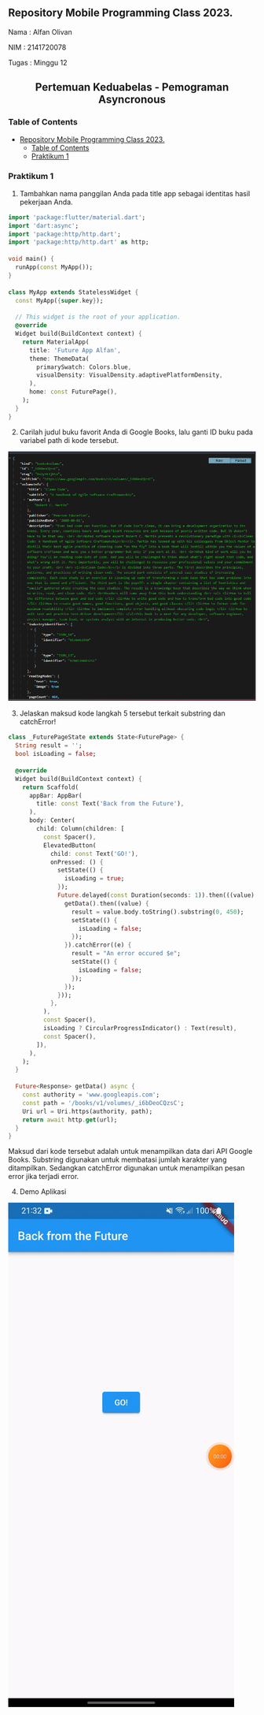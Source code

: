 ## Repository Mobile Programming Class 2023.

Nama : Alfan Olivan

NIM : 2141720078

Tugas : Minggu 12

<div align="center">
  <h2>
  Pertemuan Keduabelas - Pemograman Asyncronous
  </h2>
</div>

### Table of Contents

- [Repository Mobile Programming Class 2023.](#repository-mobile-programming-class-2023)
  - [Table of Contents](#table-of-contents)
  - [Praktikum 1](#praktikum-1)

### Praktikum 1

1. Tambahkan nama panggilan Anda pada title app sebagai identitas hasil pekerjaan Anda.

```dart
import 'package:flutter/material.dart';
import 'dart:async';
import 'package:http/http.dart';
import 'package:http/http.dart' as http;

void main() {
  runApp(const MyApp());
}

class MyApp extends StatelessWidget {
  const MyApp({super.key});

  // This widget is the root of your application.
  @override
  Widget build(BuildContext context) {
    return MaterialApp(
      title: 'Future App Alfan',
      theme: ThemeData(
        primarySwatch: Colors.blue,
        visualDensity: VisualDensity.adaptivePlatformDensity,
      ),
      home: const FuturePage(),
    );
  }
}
```

2. Carilah judul buku favorit Anda di Google Books, lalu ganti ID buku pada variabel path di kode tersebut.

![Gambar 1](/week-12/docs/soal1.2.png)

3. Jelaskan maksud kode langkah 5 tersebut terkait substring dan catchError!

```dart
class _FuturePageState extends State<FuturePage> {
  String result = '';
  bool isLoading = false;

  @override
  Widget build(BuildContext context) {
    return Scaffold(
      appBar: AppBar(
        title: const Text('Back from the Future'),
      ),
      body: Center(
        child: Column(children: [
          const Spacer(),
          ElevatedButton(
            child: const Text('GO!'),
            onPressed: () {
              setState(() {
                isLoading = true;
              });
              Future.delayed(const Duration(seconds: 1)).then(((value) {
                getData().then((value) {
                  result = value.body.toString().substring(0, 450);
                  setState(() {
                    isLoading = false;
                  });
                }).catchError((e) {
                  result = "An error occured $e";
                  setState(() {
                    isLoading = false;
                  });
                });
              }));
            },
          ),
          const Spacer(),
          isLoading ? CircularProgressIndicator() : Text(result),
          const Spacer(),
        ]),
      ),
    );
  }

  Future<Response> getData() async {
    const authority = 'www.googleapis.com';
    const path = '/books/v1/volumes/_i6bDeoCQzsC';
    Uri url = Uri.https(authority, path);
    return await http.get(url);
  }
}
```

Maksud dari kode tersebut adalah untuk menampilkan data dari API Google Books. Substring digunakan untuk membatasi jumlah karakter yang ditampilkan. Sedangkan catchError digunakan untuk menampilkan pesan error jika terjadi error.

4. Demo Aplikasi

![Gambar 2](/week-12/docs/soal1.3.gif)
